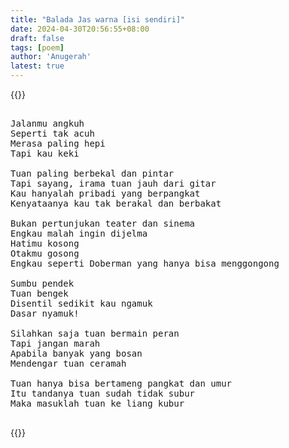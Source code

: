 ```yaml
---
title: "Balada Jas warna [isi sendiri]"
date: 2024-04-30T20:56:55+08:00
draft: false
tags: [poem]
author: 'Anugerah'
latest: true
---
```


{{<rawhtml>}}

<pre>

Jalanmu angkuh
Seperti tak acuh
Merasa paling hepi
Tapi kau keki

Tuan paling berbekal dan pintar
Tapi sayang, irama tuan jauh dari gitar
Kau hanyalah pribadi yang berpangkat
Kenyataanya kau tak berakal dan berbakat

Bukan pertunjukan teater dan sinema
Engkau malah ingin dijelma
Hatimu kosong
Otakmu gosong
Engkau seperti Doberman yang hanya bisa menggongong

Sumbu pendek
Tuan bengek
Disentil sedikit kau ngamuk
Dasar nyamuk!

Silahkan saja tuan bermain peran
Tapi jangan marah
Apabila banyak yang bosan
Mendengar tuan ceramah

Tuan hanya bisa bertameng pangkat dan umur
Itu tandanya tuan sudah tidak subur
Maka masuklah tuan ke liang kubur

</pre>

{{</rawhtml>}}